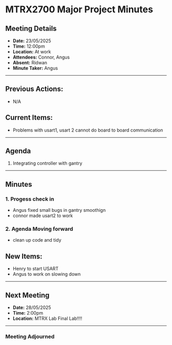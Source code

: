 # MTRX2700 Major Project Minutes

## Meeting Details
- **Date:** 23/05/2025
- **Time:** 12:00pm
- **Location:** At work
- **Attendees:** Connor, Angus
- **Absent:** Ridwan
- **Minute Taker:** Angus

---

## Previous Actions:
- N/A
  
## Current Items:
- Problems with usart1, usart 2 cannot do board to board communication
  
---

## Agenda
1. Integrating controller with gantry

---

## Minutes

### 1. Progess check in
- Angus fixed small bugs in gantry smoothign
- connor made usart2 to work

### 2. Agenda Moving forward
- clean up code and tidy 

## New Items:
- Henry to start USART
- Angus to work on slowing down 

  
---

## Next Meeting
- **Date:** 28/05/2025
- **Time:** 2:00pm
- **Location:** MTRX Lab
Final Lab!!!!

---

### Meeting Adjourned 
